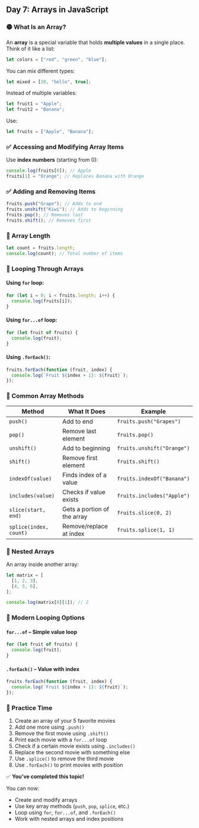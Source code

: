 ## Day 7: Arrays in JavaScript

### 🟡 What Is an Array?

An **array** is a special variable that holds **multiple values** in a single place. Think of it like a list:

```js
let colors = ["red", "green", "blue"];
```

You can mix different types:

```js
let mixed = [10, "hello", true];
```

Instead of multiple variables:

```js
let fruit1 = "Apple";
let fruit2 = "Banana";
```

Use:

```js
let fruits = ["Apple", "Banana"];
```

<div class="section-break"></div>

### ✅ Accessing and Modifying Array Items

Use **index numbers** (starting from 0):

```js
console.log(fruits[0]); // Apple
fruits[1] = "Orange"; // Replaces Banana with Orange
```

<div class="section-break"></div>

### ✅ Adding and Removing Items

```js
fruits.push("Grape"); // Adds to end
fruits.unshift("Kiwi"); // Adds to beginning
fruits.pop(); // Removes last
fruits.shift(); // Removes first
```

<div class="section-break"></div>

### 🔹 Array Length

```js
let count = fruits.length;
console.log(count); // Total number of items
```

<div class="section-break"></div>

### 🔹 Looping Through Arrays

#### Using `for` loop:

```js
for (let i = 0; i < fruits.length; i++) {
  console.log(fruits[i]);
}
```

#### Using `for...of` loop:

```js
for (let fruit of fruits) {
  console.log(fruit);
}
```

#### Using `.forEach()`:

```js
fruits.forEach(function (fruit, index) {
  console.log(`Fruit ${index + 1}: ${fruit}`);
});
```

<div class="section-break"></div>

### 🔹 Common Array Methods

| Method                 | What It Does                | Example                    |
| ---------------------- | --------------------------- | -------------------------- |
| `push()`               | Add to end                  | `fruits.push("Grapes")`    |
| `pop()`                | Remove last element         | `fruits.pop()`             |
| `unshift()`            | Add to beginning            | `fruits.unshift("Orange")` |
| `shift()`              | Remove first element        | `fruits.shift()`           |
| `indexOf(value)`       | Finds index of a value      | `fruits.indexOf("Banana")` |
| `includes(value)`      | Checks if value exists      | `fruits.includes("Apple")` |
| `slice(start, end)`    | Gets a portion of the array | `fruits.slice(0, 2)`       |
| `splice(index, count)` | Remove/replace at index     | `fruits.splice(1, 1)`      |

<div class="section-break"></div>

### 🔹 Nested Arrays

An array inside another array:

```js
let matrix = [
  [1, 2, 3],
  [4, 5, 6],
];

console.log(matrix[0][1]); // 2
```

<div class="section-break"></div>

### 🔹 Modern Looping Options

#### `for...of` – Simple value loop

```js
for (let fruit of fruits) {
  console.log(fruit);
}
```

#### `.forEach()` – Value with index

```js
fruits.forEach(function (fruit, index) {
  console.log(`Fruit ${index + 1}: ${fruit}`);
});
```

<div class="practice">

### 🔸 Practice Time

1. Create an array of your 5 favorite movies
2. Add one more using `.push()`
3. Remove the first movie using `.shift()`
4. Print each movie with a `for...of` loop
5. Check if a certain movie exists using `.includes()`
6. Replace the second movie with something else
7. Use `.splice()` to remove the third movie
8. Use `.forEach()` to print movies with position

</div>

<div class="section-break"></div>

✅ **You’ve completed this topic!**

You can now:

- Create and modify arrays
- Use key array methods (`push`, `pop`, `splice`, etc.)
- Loop using `for`, `for...of`, and `.forEach()`
- Work with nested arrays and index positions
